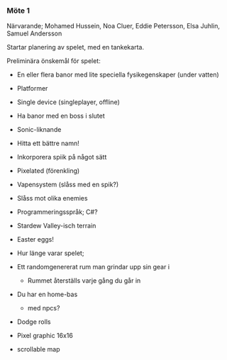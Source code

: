 ### Möte 1

Närvarande; Mohamed Hussein, Noa Cluer, Eddie Petersson, Elsa Juhlin, Samuel Andersson

Startar planering av spelet, med en tankekarta.

Preliminära önskemål för spelet:
- En eller flera banor med lite speciella fysikegenskaper (under vatten)
- Platformer
- Single device (singleplayer, offline)
- Ha banor med en boss i slutet
- Sonic-liknande
- Hitta ett bättre namn!
- Inkorporera spiik på något sätt
- Pixelated (förenkling)
- Vapensystem (slåss med en spik?)
- Slåss mot olika enemies
- Programmeringsspråk; C#?
- Stardew Valley-isch terrain
- Easter eggs!

- Hur länge varar spelet; 

- Ett randomgenererat rum man grindar upp sin gear i
    - Rummet återställs varje gång du går in
- Du har en home-bas
    - med npcs?

- Dodge rolls
- Pixel graphic 16x16
- scrollable map 
